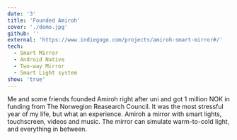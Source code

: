 ```yaml
---
date: '3'
title: 'Founded Amiroh'
cover: './demo.jpg'
github: ''
external: 'https://www.indiegogo.com/projects/amiroh-smart-mirror#/'
tech:
  - Smart Mirror
  - Android Native
  - Two-way Mirror
  - Smart Light system
show: 'true'
---
```


Me and some friends founded Amiroh right after uni and got 1 million NOK in funding from The Norwegion Reasearch Council. It was the most stressful year of my life, but what an experience. Amiroh a mirror with smart lights, touchscreen, videos and music. The mirror can simulate warm-to-cold light, and everything in between.
